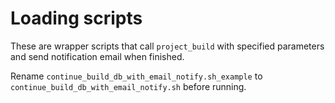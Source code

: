 # Loading scripts

These are wrapper scripts that call ```project_build``` with specified parameters and send notification 
email when finished.

Rename ```continue_build_db_with_email_notify.sh_example``` to ```continue_build_db_with_email_notify.sh``` 
before running. 
